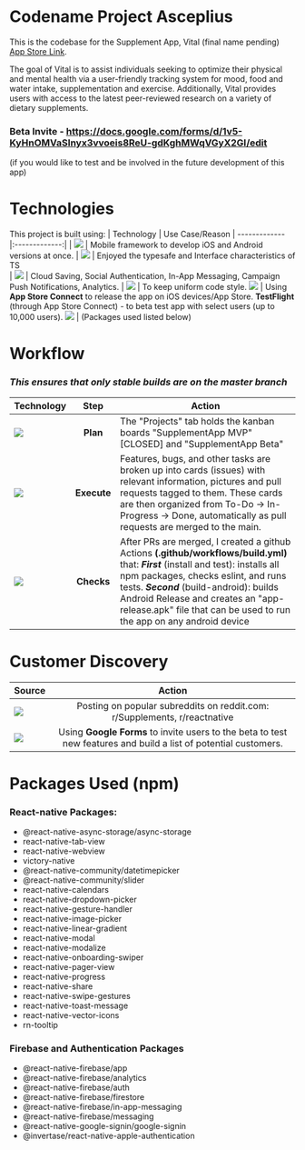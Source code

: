 # Codename Project Asceplius
This is the codebase for the Supplement App, Vital (final name pending) [App Store Link](https://apps.apple.com/us/app/supplementapp/id1612971376). 

The goal of Vital is to assist individuals seeking to optimize their physical and mental health via a user-friendly tracking system for mood, food and water intake, supplementation and exercise. Additionally, Vital provides users with access to the latest peer-reviewed research on a variety of dietary supplements.
### Beta Invite - https://docs.google.com/forms/d/1v5-KyHnOMVaSlnyx3vvoeis8ReU-gdKghMWqVGyX2GI/edit
(if you would like to test and be involved in the future development of this app)

# Technologies
This project is built using:
| Technology        | Use Case/Reason
| ------------- |:-------------:|
| <img src="https://img.shields.io/badge/React_Native-20232A?style=for-the-badge&logo=react&logoColor=61DAFB" />      | Mobile framework to develop iOS and Android versions at once.
| <img src="https://img.shields.io/badge/TypeScript-007ACC?style=for-the-badge&logo=typescript&logoColor=white" />      | Enjoyed the typesafe and Interface characteristics of TS     
| <img src="https://img.shields.io/badge/firebase-ffca28?style=for-the-badge&logo=firebase&logoColor=black" /> | Cloud Saving, Social Authentication, In-App Messaging, Campaign Push Notifications, Analytics.       |
<img src="https://img.shields.io/badge/eslint-3A33D1?style=for-the-badge&logo=eslint&logoColor=white" /> | To keep uniform code style.
<img src="https://img.shields.io/badge/App_Store-0D96F6?style=for-the-badge&logo=app-store&logoColor=white" /> | Using **App Store Connect** to release the app on iOS devices/App Store. **TestFlight** (through App Store Connect) - to beta test app with select users (up to 10,000 users).
<img src="https://img.shields.io/badge/npm-CB3837?style=for-the-badge&logo=npm&logoColor=white" /> | (Packages used listed below)

# Workflow
### **_This ensures that only stable builds are on the master branch_**

| Technology       | Step           | Action |
| ------------- |:-------------:|------------- |
| <img src="https://img.shields.io/badge/GitHub-100000?style=for-the-badge&logo=github&logoColor=white" /> | **Plan** | The "Projects" tab holds the kanban boards "SupplementApp MVP" [CLOSED] and "SupplementApp Beta" |
| <img src="https://img.shields.io/badge/GitHub-100000?style=for-the-badge&logo=github&logoColor=white" /> | **Execute** | Features, bugs, and other tasks are broken up into cards (issues) with relevant information, pictures and pull requests tagged to them. These cards are then organized from To-Do -> In-Progress -> Done, automatically as pull requests are merged to the main. |
| <img src="https://img.shields.io/badge/GitHub_Actions-2088FF?style=for-the-badge&logo=github-actions&logoColor=white" /> | **Checks** | After PRs are merged, I created a github Actions **(.github/workflows/build.yml)** that: ***First*** (install and test): installs all npm packages, checks eslint, and runs tests. ***Second*** (build-android): builds Android Release and creates an "app-release.apk" file that can be used to run the app on any android device |

# Customer Discovery

| Source        | Action           |
| ------------- |:-------------:|
| <img src="https://img.shields.io/badge/Reddit-FF4500?style=for-the-badge&logo=reddit&logoColor=white" /> | Posting on popular subreddits on reddit.com: r/Supplements, r/reactnative |
| <img src="https://img.shields.io/badge/Google%20Sheets-34A853?style=for-the-badge&logo=google-sheets&logoColor=white" /> | Using **Google Forms** to invite users to the beta to test new features and build a list of potential customers. |

# Packages Used (npm)
### React-native Packages:
* @react-native-async-storage/async-storage
* react-native-tab-view
* react-native-webview
* victory-native
* @react-native-community/datetimepicker
* @react-native-community/slider
* react-native-calendars
* react-native-dropdown-picker
* react-native-gesture-handler
* react-native-image-picker
* react-native-linear-gradient
* react-native-modal
* react-native-modalize
* react-native-onboarding-swiper
* react-native-pager-view
* react-native-progress
* react-native-share
* react-native-swipe-gestures
* react-native-toast-message
* react-native-vector-icons
* rn-tooltip

### Firebase and Authentication Packages
* @react-native-firebase/app
* @react-native-firebase/analytics
* @react-native-firebase/auth
* @react-native-firebase/firestore
* @react-native-firebase/in-app-messaging
* @react-native-firebase/messaging
* @react-native-google-signin/google-signin
* @invertase/react-native-apple-authentication
